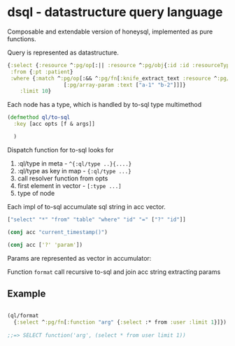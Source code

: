 # dsql - datastructure query language

Composable and extendable version of honeysql, 
implemented as pure functions.

Query is represented as datastructure.

```clj
{:select {:resource ^:pg/op[:|| :resource ^:pg/obj{:id :id :resourceType "Patient"}]}
 :from {:pt :patient}
 :where {:match ^:pg/op[:&& ^:pg/fn[:knife_extract_text :resource ^:pg/jsonb[["match"]]]
                  [:pg/array-param :text ["a-1" "b-2"]]]}
    :limit 10}
```

Each node has a type, which is handled by to-sql type multimethod

```clj
(defmethod ql/to-sql
  :key [acc opts [f & args]]

  )
```

Dispatch function for to-sql looks for 

1. :ql/type in meta - `^{:ql/type ..}{....}`
2. :ql/type as key in map - `{:ql/type ...}`
3. call resolver function from opts
4. first element in vector - `[:type ...]`
5. type of node

Each impl of to-sql accumulate sql string in acc vector.

```clj
["select" "*" "from" "table" "where" "id" "=" ["?" "id"]]

(conj acc "current_timestamp()")

(conj acc ['?' 'param'])
```

Params are represented as vector in accumulator:

Function `format` call recursive to-sql and join acc string extracting params

## Example

```clj

(ql/format
  {:select ^:pg/fn[:function "arg" {:select :* from :user :limit 1}]})
  
;;=> SELECT function('arg', (select * from user limit 1))  

```
